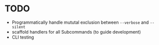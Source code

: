 # TODO

- Programmatically handle mututal exclusion between `--verbose` and `--silent`
- scaffold handlers for all Subcommands (to guide development)
- CLI testing